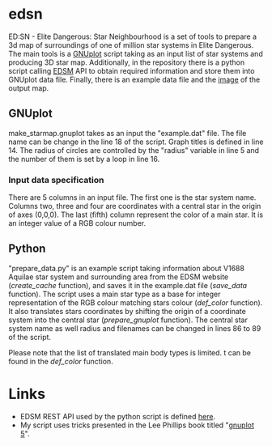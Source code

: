# edsn
ED:SN - Elite Dangerous: Star Neighbourhood is a set of tools to prepare a 3d map of surroundings of one of million star systems in Elite Dangerous.
The main tools is a [GNUplot](http://gnuplot.sourceforge.net/) script taking as an input list of star systems and producing 3D star map.
Additionally, in the repository there is a python script calling [EDSM](https://www.edsm.net/) API to obtain required information and store them into GNUplot data file.
Finally, there is an example data file and the [image](example_map.jpg) of the output map.

## GNUplot
make_starmap.gnuplot takes as an input the "example.dat" file.
The file name can be change in the line 18 of the script.
Graph titles is defined in line 14.
The radius of circles are controlled by the "radius" variable in line 5 and the number of them is set by a loop in line 16.

### Input data specification

There are 5 columns in an input file.
The first one is the star system name.
Columns two, three and four are coordinates with a central star in the origin of axes (0,0,0).
The last (fifth) column represent the color of a main star.
It is an integer value of a RGB colour number.

## Python

"prepare_data.py" is an example script taking information about V1688 Aquilae star system and surrounding area from the EDSM website (*create_cache* function), and saves it in the example.dat file (*save_data* function).
The script uses a main star type as a base for integer representation of the RGB colour matching stars colour (*def_color* function).
It also translates stars coordinates by shifting the origin of a coordinate system into the central star (*prepare_gnuplot* function).
The central star system name as well radius and filenames can be changed in lines 86 to 89 of the script.

Please note that the list of translated main body types is limited. t can be found in the *def_color* function.

# Links

* EDSM REST API used by the python script is defined [here](https://www.edsm.net/en/api-v1).
* My script uses tricks presented in the Lee Phillips book titled "[gnuplot 5](https://lee-phillips.org/gnuplot/)".
